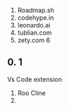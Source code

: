 1. Roadmap.sh
2. codehype.in
3. leonardo.ai
4. tublian.com
5. zety.com
6



## 0. 1

Vs Code  extension 

1. Roo Cline
2. 